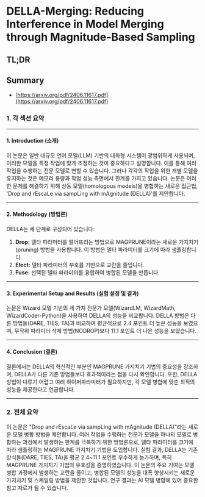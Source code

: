# DELLA-Merging: Reducing Interference in Model Merging through Magnitude-Based Sampling
## TL;DR
## Summary
- [https://arxiv.org/pdf/2406.11617.pdf](https://arxiv.org/pdf/2406.11617.pdf)

### 1. 각 섹션 요약

---

#### 1. Introduction (소개)
이 논문은 일반 대규모 언어 모델(LLM) 기반의 대화형 시스템이 광범위하게 사용되며, 이러한 모델을 특정 작업에 맞게 조정하는 것이 중요하다고 설명합니다. 이를 통해 여러 작업을 수행하는 전문 모델로 변할 수 있습니다. 그러나 각각의 작업을 위한 개별 모델을 유지하는 것은 메모리 용량과 작업 성능 측면에서 한계를 가지고 있습니다. 논문은 이러한 문제를 해결하기 위해 상동 모델(homologous models)을 병합하는 새로운 접근법, 'Drop and rEscaLe via sampLing with mAgnitude (DELLA)'를 제안합니다.

---

#### 2. Methodology (방법론)
DELLA는 세 단계로 구성되어 있습니다:
 1. **Drop:** 델타 파라미터를 떨어뜨리는 방법으로 MAGPRUNE이라는 새로운 가지치기(pruning) 방법을 사용합니다. 이 방법은 델타 파라미터를 크기에 따라 샘플링합니다.
 2. **Elect:** 델타 파라미터의 부호를 기반으로 교란을 줄입니다.
 3. **Fuse:** 선택된 델타 파라미터를 융합하여 병합된 모델을 만듭니다.

---

#### 3. Experimental Setup and Results (실험 설정 및 결과)
논문은 Wizard 모델 기반의 세 가지 전문가 모델(WizardLM, WizardMath, WizardCoder-Python)을 사용하여 DELLA의 성능을 비교합니다. DELLA 방법은 다른 방법들(DARE, TIES, TA)과 비교하여 평균적으로 2.4 포인트 더 높은 성능을 보였으며, 무작위 파라미터 삭제 방법(NODROP)보다 11.1 포인트 더 나은 성능을 보였습니다.

---

#### 4. Conclusion (결론)
결론에서는 DELLA의 혁신적인 부분인 MAGPRUNE 가지치기 기법의 중요성을 강조하며, DELLA가 다른 기존 방법들보다 효과적이라는 점을 다시 확인합니다. 또한, DELLA 방법이 다루기 어렵고 여러 하이퍼파라미터가 필요하지만, 각 모델 병합에 맞춘 최적의 성능을 제공한다고 언급합니다.

---

### 2. 전체 요약

이 논문은 "Drop and rEscaLe via sampLing with mAgnitude (DELLA)"라는 새로운 모델 병합 방법을 제안합니다. 여러 작업을 수행하는 전문가 모델을 하나의 모델로 병합하는 과정에서 발생하는 한계를 극복하기 위한 방법론으로, 델타 파라미터를 크기에 따라 샘플링하는 MAGPRUNE 가지치기 기법을 도입합니다. 실험 결과, DELLA는 기존 방식들(DARE, TIES, TA)을 평균 2.4~11.1 포인트 우수하게 능가하며, 특히 MAGPRUNE 가지치기 기법의 유효성을 증명하였습니다. 이 논문의 주요 기여는 모델 병합 과정에서 발생하는 교란을 줄이고, 병합된 모델의 성능을 대폭 향상시키는 새로운 가지치기 및 스케일링 방법을 제안한 것입니다. 연구 결과는 AI 모델 병합에 있어 중요한 참고 자료가 될 수 있습니다.